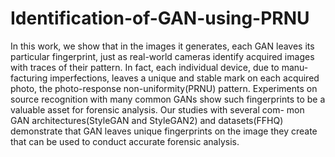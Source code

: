 # Identification-of-GAN-using-PRNU

In this work, we show that in the images it generates, each GAN leaves its particular fingerprint, just as real-world cameras identify acquired images with traces of their pattern. In fact, each individual device, due to manu- facturing imperfections, leaves a unique and stable mark on each acquired photo, the photo-response non-uniformity(PRNU) pattern. Experiments on source recognition with many common GANs show such fingerprints to be a valuable asset for forensic analysis. Our studies with several com- mon GAN architectures(StyleGAN and StyleGAN2) and datasets(FFHQ) demonstrate that GAN leaves unique fingerprints on the image they create that can be used to conduct accurate forensic analysis.
